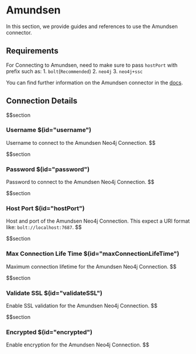# Amundsen

In this section, we provide guides and references to use the Amundsen connector.

## Requirements
For Connecting to Amundsen, need to make sure to pass `hostPort` with prefix such as:
    1. `bolt`(`Recommended`)
    2. `neo4j`
    3. `neo4j+ssc`

You can find further information on the Amundsen connector in the [docs](https://docs.open-metadata.org/connectors/metadata/amundsen).

## Connection Details

$$section
### Username $(id="username")

Username to connect to the Amundsen Neo4j Connection.
$$

$$section
### Password $(id="password")

Password to connect to the Amundsen Neo4j Connection.
$$

$$section
### Host Port $(id="hostPort")

Host and port of the Amundsen Neo4j Connection. This expect a URI format like: `bolt://localhost:7687`.
$$

$$section
### Max Connection Life Time $(id="maxConnectionLifeTime")

Maximum connection lifetime for the Amundsen Neo4j Connection.
$$

$$section
### Validate SSL $(id="validateSSL")

Enable SSL validation for the Amundsen Neo4j Connection.
$$

$$section
### Encrypted $(id="encrypted")

Enable encryption for the Amundsen Neo4j Connection.
$$
